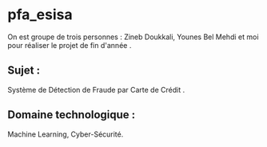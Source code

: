 # pfa_esisa
On est groupe de trois personnes : Zineb Doukkali, Younes Bel Mehdi et moi pour réaliser le projet de fin d'année . 
## Sujet : 
Système de Détection de Fraude par Carte de Crédit .
## Domaine technologique :
Machine Learning, Cyber-Sécurité.
